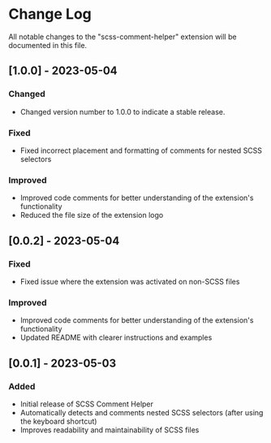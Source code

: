 # Change Log

All notable changes to the "scss-comment-helper" extension will be documented in this file.

## [1.0.0] - 2023-05-04
### Changed
- Changed version number to 1.0.0 to indicate a stable release.

### Fixed
- Fixed incorrect placement and formatting of comments for nested SCSS selectors

### Improved
- Improved code comments for better understanding of the extension's functionality
- Reduced the file size of the extension logo

## [0.0.2] - 2023-05-04
### Fixed
- Fixed issue where the extension was activated on non-SCSS files

### Improved
- Improved code comments for better understanding of the extension's functionality
- Updated README with clearer instructions and examples

## [0.0.1] - 2023-05-03
### Added
- Initial release of SCSS Comment Helper
- Automatically detects and comments nested SCSS selectors (after using the keyboard shortcut)
- Improves readability and maintainability of SCSS files
